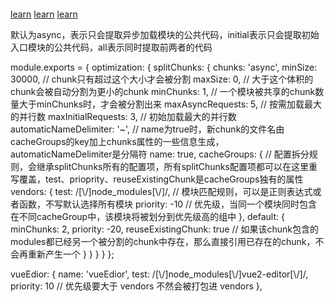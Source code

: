 #### 
[learn](https://github.com/wlx200510/webpack4.x-learn)
[learn](https://blog.csdn.net/qq_16339527/article/details/80641245)
[learn](https://github.com/frontend9/fe9-library/issues/242)

默认为async，表示只会提取异步加载模块的公共代码，initial表示只会提取初始入口模块的公共代码，all表示同时提取前两者的代码

module.exports = {
  optimization: {
    splitChunks: {
      chunks: 'async',
      minSize: 30000, // chunk只有超过这个大小才会被分割
      maxSize: 0, // 大于这个体积的chunk会被自动分割为更小的chunk
      minChunks: 1, // 一个模块被共享的chunk数量大于minChunks时，才会被分割出来
      maxAsyncRequests: 5, // 按需加载最大的并行数
      maxInitialRequests: 3, // 初始加载最大的并行数
      automaticNameDelimiter: '~', // name为true时，新chunk的文件名由cacheGroups的key加上chunks属性的一些信息生成，automaticNameDelimiter是分隔符
      name: true,
      cacheGroups: {  // 配置拆分规则，会继承splitChunks所有的配置项，所有splitChunks配置项都可以在这里重写覆盖，test、prioprity、reuseExistingChunk是cacheGroups独有的属性
        vendors: {
          test: /[\\/]node_modules[\\/]/, // 模块匹配规则，可以是正则表达式或者函数，不写默认选择所有模块
          priority: -10 // 优先级，当同一个模块同时包含在不同cacheGroup中，该模块将被划分到优先级高的组中
        },
        default: {
          minChunks: 2,
          priority: -20,
          reuseExistingChunk: true  // 如果该chunk包含的modules都已经另一个被分割的chunk中存在，那么直接引用已存在的chunk，不会再重新产生一个
        }
      }
    }
  }
};

vueEdior: {
  name: 'vueEdior',
  test: /[\\/]node_modules[\\/]vue2-editor[\\/]/,
  priority: 10  // 优先级要大于 vendors 不然会被打包进 vendors
},